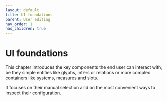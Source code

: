 ```yaml
---
layout: default
title: UI foundations
parent: User editing
nav_order: 1
has_children: true
---
```


# UI foundations

This chapter introduces the key components the end user can interact with,
be they simple entities like glyphs, inters or relations or more complex containers
like systems, measures and slots.

It focuses on their manual selection and on the most convenient ways to inspect
their configuration.
